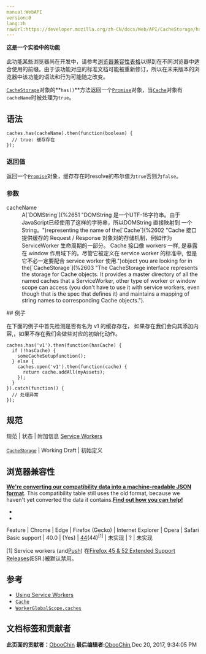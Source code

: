 ```yaml
---
manual:WebAPI
version:0
lang:zh
rawUrl:https://developer.mozilla.org/zh-CN/docs/Web/API/CacheStorage/has
---
```






**这是一个实验中的功能**<br></br>此功能某些浏览器尚在开发中，请参考[浏览器兼容性表格](%23581 "")以得到在不同浏览器中适合使用的前缀。由于该功能对应的标准文档可能被重新修订，所以在未来版本的浏览器中该功能的语法和行为可能随之改变。




[`CacheStorage`](%2603 "The CacheStorage interface represents the storage for Cache objects. It provides a master directory of all the named caches that a ServiceWorker, other type of worker or window scope can access (you don't have to use it with service workers, even though that is the spec that defines it) and maintains a mapping of string names to corresponding Cache objects.")对象的**`has()`**方法返回一个[`Promise`](%4107 "Promise 对象用于表示一个异步操作的最终状态（完成或失败），以及其返回的值。")对象，当[`Cache`](%2602 "Cache 接口提供缓存的 Request / Response 对象对的存储机制，例如作为ServiceWorker 生命周期的一部分。 Cache 接口像 workers 一样, 是暴露在 window 作用域下的。尽管它被定义在 service worker 的标准中,  但是它不必一定要配合 service worker 使用.")对象有`cacheName`时被处理为`true`。


## 语法<a name="语法"></a>

```
caches.has(cacheName).then(function(boolean) {
  // true: 缓存存在
});

```

### 返回值<a name="返回值"></a>


返回一个[`Promise`](%4107 "Promise 对象用于表示一个异步操作的最终状态（完成或失败），以及其返回的值。")对象，缓存存在时resolve的布尔值为`true`否则为`false`。


### 参数<a name="参数"></a>
<dl><dt id=''>cacheName</dt><dd>A[`DOMString`](%2651 "DOMString 是一个UTF-16字符串。由于JavaScript已经使用了这样的字符串，所以DOMString 直接映射到 一个String。")representing the name of the[`Cache`](%2602 "Cache 接口提供缓存的 Request / Response 对象对的存储机制，例如作为ServiceWorker 生命周期的一部分。 Cache 接口像 workers 一样, 是暴露在 window 作用域下的。尽管它被定义在 service worker 的标准中,  但是它不必一定要配合 service worker 使用.")object you are looking for in the[`CacheStorage`](%2603 "The CacheStorage interface represents the storage for Cache objects. It provides a master directory of all the named caches that a ServiceWorker, other type of worker or window scope can access (you don't have to use it with service workers, even though that is the spec that defines it) and maintains a mapping of string names to corresponding Cache objects.").</dd></dl>
## 例子<a name="例子"></a>


在下面的例子中首先检测是否有名为 v1 的缓存存在， 如果存在我们会向其添加内容,，如果不存在我们会做些对应的初始化动作。


```
caches.has('v1').then(function(hasCache) {
  if (!hasCache) {
    someCacheSetupfunction();
  } else {
    caches.open('v1').then(function(cache) {
      return cache.addAll(myAssets);
    });
  }
}).catch(function() {
  // 处理异常
});
```

## 规范<a name="规范"></a>
规范 | 状态 | 附加信息 
[Service Workers<br></br><small>CacheStorage</small>](%4726 "") | Working Draft | 初始定义 


## 浏览器兼容性<a name="浏览器兼容性"></a>


**[We&#39;re converting our compatibility data into a machine-readable JSON format](%3344 "")**. This compatibility table still uses the old format, because we haven&#39;t yet converted the data it contains.**[Find out how you can help!](%3392 "")**


* 
* 
Feature | Chrome | Edge | Firefox (Gecko) | Internet Explorer | Opera | Safari 
Basic support | 40.0 | (Yes) | [44](%3681 "Released on 2016-01-26.")(44)<sup>[1]</sup> | 未实现 | ? | 未实现 





[1] Service workers (and[Push](%4701 "")) 在[Firefox 45 &amp; 52 Extended Support Releases](%4702 "")(ESR.)被默认禁用。


## 参考<a name="参考"></a>

* [Using Service Workers](%4703 "")
* [`Cache`](%2602 "Cache 接口提供缓存的 Request / Response 对象对的存储机制，例如作为ServiceWorker 生命周期的一部分。 Cache 接口像 workers 一样, 是暴露在 window 作用域下的。尽管它被定义在 service worker 的标准中,  但是它不必一定要配合 service worker 使用.")
* [`WorkerGlobalScope.caches`](%4718 "此页面仍未被本地化, 期待您的翻译!")



## 文档标签和贡献者
**此页面的贡献者：**[ObooChin](%23582 "")
**最后编辑者:**[ObooChin](%23582 ""),<time>Dec 20, 2017, 9:34:05 PM</time>


